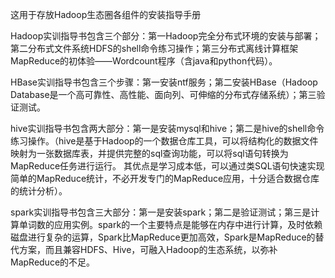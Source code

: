 这用于存放Hadoop生态圈各组件的安装指导手册

Hadoop实训指导书包含三个部分：第一Hadoop完全分布式环境的安装与部署；第二分布式文件系统HDFS的shell命令练习操作；第三分布式离线计算框架MapReduce的初体验——Wordcount程序（含java和python代码）。


HBase实训指导书包含三个步骤：第一安装ntf服务；第二安装HBase（Hadoop Database是一个高可靠性、高性能、面向列、可伸缩的分布式存储系统）；第三验证测试。


hive实训指导书包含两大部分：第一是安装mysql和hive；第二是hive的shell命令练习操作。（hive是基于Hadoop的一个数据仓库工具，可以将结构化的数据文件映射为一张数据库表，并提供完整的sql查询功能，可以将sql语句转换为MapReduce任务进行运行。 其优点是学习成本低，可以通过类SQL语句快速实现简单的MapReduce统计，不必开发专门的MapReduce应用，十分适合数据仓库的统计分析）。


spark实训指导书包含三大部分：第一是安装spark；第二是验证测试；第三是计算单词数的应用实例。spark的一个主要特点是能够在内存中进行计算，及时依赖磁盘进行复杂的运算，Spark比MapReduce更加高效，Spark是MapReduce的替代方案，而且兼容HDFS、Hive，可融入Hadoop的生态系统，以弥补MapReduce的不足。
